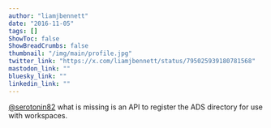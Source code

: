 ```yaml
---
author: "liamjbennett"
date: "2016-11-05"
tags: []
ShowToc: false
ShowBreadCrumbs: false
thumbnail: "/img/main/profile.jpg"
twitter_link: "https://x.com/liamjbennett/status/795025939180781568"
mastodon_link: ""
bluesky_link: ""
linkedin_link: ""
---
```


[@serotonin82](https://x.com/serotonin82) what is missing is an API to register the ADS directory for use with workspaces.

